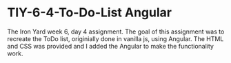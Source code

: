 # TIY-6-4-To-Do-List Angular

The Iron Yard week 6, day 4 assignment.  The goal of this assignment was to recreate the ToDo list, originially done in vanilla js, using Angular.  The HTML and CSS was provided and I added the Angular to make the functionality work.  
